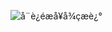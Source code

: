 ![å¨è¿éæå¥å¾çæè¿°](https://user-gold-cdn.xitu.io/2018/11/16/1671bc56731bf8a8?imageView2/0/w/1280/h/960/format/webp/ignore-error/1)

